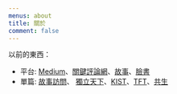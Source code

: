 ```yaml
---
menus: about
title: 關於
comment: false
---
```


以前的東西：
- 平台: [Medium](https://tsailintung.medium.com/)、[關鍵評論網](https://www.thenewslens.com/author/tsaidondon)、[故事](https://storystudio.tw/member/tsaidondon/articles)、[臉書](https://www.facebook.com/candleinthecave)
- 單篇: [故事訪問](https://storystudio.tw/article/sobooks/people-x-sobooks-tsai-lin-tung)、
[獨立天下](https://opinion.cw.com.tw/blog/profile/52/article/9370)、[KIST](https://www.chengzhiedu.org/blog/kistnewsletter1-kistsmplus-dual-purpose/)、[TFT](https://www.teach4taiwan.org/%E8%B5%B0%E9%80%B2%E7%A4%BE%E5%8D%80%E3%80%8C%E8%A6%8B%E6%A8%B9%E5%8F%88%E8%A6%8B%E6%9E%97%E3%80%8D-%E7%A4%BE%E5%8D%80%E7%87%9F%E9%80%A0%E6%A0%A1%E5%8F%8B%E7%A4%BE%E7%BE%A4%E7%9A%84/)、[共生](https://isbn.ncl.edu.tw/NEW_ISBNNet/main_DisplayRecord_Popup.php?&Pact=view&Pkey=1110122*0110&KeepThis=true&TB_iframe=true&width=780&height=480)

